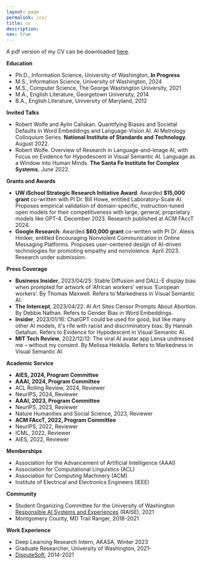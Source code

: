 ```yaml
---
layout: page
permalink: /cv/
title: cv
description: 
nav: true
---
```


A pdf version of my CV can be downloaded [here](/assets/pdf/robert-wolfe-cv.pdf).

**Education**
* Ph.D., Information Science, University of Washington, **In Progress**
* M.S., Information Science, University of Washington, 2024
* M.S., Computer Science, The George Washington University, 2021
* M.A., English Literature, Georgetown University, 2014
* B.A., English Literature, University of Maryland, 2012

**Invited Talks**
* Robert Wolfe and Aylin Caliskan. Quantifying Biases and Societal Defaults in Word Embeddings and Language-Vision AI. AI Metrology Colloquium Series. **National Institute of Standards and Technology.** August 2022.
* Robert Wolfe. Overview of Research in Language-and-Image AI, with Focus on Evidence for Hypodescent in Visual Semantic AI. Language as a Window into Human Minds. **The Santa Fe Institute for Complex Systems.** June 2022.

**Grants and Awards**
* **UW iSchool Strategic Research Initiative Award**: Awarded **$15,000 grant** co-written with PI Dr. Bill Howe, entitled Laboratory-Scale AI. Proposes empirical validation of domain-specific, instruction-tuned open models for their competitiveness with large, general, proprietary models like GPT-4. December 2023. Research published at ACM FAccT 2024.
* **Google Research**: Awarded **$60,000 grant** co-written with PI Dr. Alexis Hiniker, entitled Encouraging Nonviolent Communication in Online Messaging Platforms. Proposes user-centered design of AI-driven technologies for promoting empathy and nonviolence. April 2023. Research under submission.

**Press Coverage**
* **Business Insider**, 2023/04/25: Stable Diffusion and DALL-E display bias when prompted for artwork of ‘African workers’ versus ‘European workers’. By Thomas Maxwell. Refers to Markedness in Visual Semantic AI.
* **The Intercept**, 2023/04/22: AI Art Sites Censor Prompts About Abortion. By Debbie Nathan. Refers to Gender Bias in Word Embeddings.
* **Insider**, 2023/01/16: ChatGPT could be used for good, but like many other AI models, it's rife with racist and discriminatory bias. By Hannah Getahun. Refers to Evidence for Hypodescent in Visual Semantic AI.
* **MIT Tech Review**, 2022/12/12: The viral AI avatar app Lensa undressed me – without my consent. By Melissa Heikkila. Refers to Markedness in Visual Semantic AI.

**Academic Service**
* **AIES, 2024, Program Committee**
* **AAAI, 2024, Program Committee**
* ACL Rolling Review, 2024, Reviewer
* NeurIPS, 2024, Reviewer
* **AAAI, 2023, Program Committee**
* NeurIPS, 2023, Reviewer
* Nature Humanities and Social Science, 2023, Reviewer
* **ACM FAccT, 2022, Program Committee**
* NeurIPS, 2022, Reviewer
* ICML, 2022, Reviewer
* AIES, 2022, Reviewer

**Memberships**
* Association for the Advancement of Artificial Intelligence (AAAI)
* Association for Computational Linguistics (ACL)
* Association for Computing Machinery (ACM)
* Institute of Electrical and Electronics Engineers (IEEE)

**Community**
* Student Organizing Committee for the University of Washington [Responsible AI Systems and Experiences](https://www.raise.uw.edu/) (RAISE), 2021
* Montgomery County, MD Trail Ranger, 2018-2021

**Work Experience**
* Deep Learning Research Intern, AKASA, Winter 2023
* Graduate Researcher, University of Washington, 2021-
* [DisputeSoft](https://www.disputesoft.com), 2014-2021